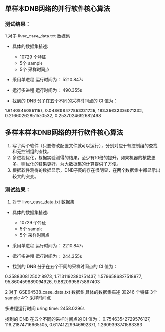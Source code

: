 ## 单样本DNB网络的并行软件核心算法

### 测试结果：

1.对于 liver_case_data.txt 数据集

- 具体的数据集描述:
    - 10729 个特征
    - 5个 sample
    - 5个 采样时间点


- 采用单进程 运行时间为： 5210.847s
- 运行多进程 运行时间为： 490.355s
- 找到的 DNB 分子在五个不同的采样时间点的 CI 值为： 

1.61408450851158, 0.048698477853231725, 183.35632335971232, 0.21660262851530532, 0.2537024692682498



## 多样本样本DNB网络的并行软件核心算法

1. 写了两个软件（只要修改配置文件就可以运行），分别对应于有控制组的查找和无控制组的查找。
2. 多进程优化，根据实验测得的结果，至少有10倍的提升，如果机器的核数更多，则优化的结果更好，为大数据集的计算提供了方便。
3. 根据软件测得的数据显示，DNB子网的存在很明显，在两个数据集中都显示出较大的突变。


### 测试结果：

1. 对于 liver_case_data.txt 数据集

- 具体的数据集描述:
    - 10729 个特征
    - 5个 sample
    - 5个 采样时间点


- 采用单进程 运行时间为： 2210.847s
- 运行多进程 运行时间为： 244.355s
- 找到的 DNB 分子在五个不同的采样时间点的 CI 值为： 

0.35883081250218973, 1.7131192380251437, 1.5796586827518977, 95.860459889094926,  9.8820995875867403




2 对于 GSE64538_case_data.txt 数据集
    具体的数据集描述
    30246 个特征
    3个 sample
    4个 采样时间点

多进程运行时间 using time: 2458.0296s 

找到的 DNB 在五个不同的采样时间点的 CI 值为：
0.75463542729576127, 116.21874716665505, 0.61741229946992371, 1.2609393741583383 

